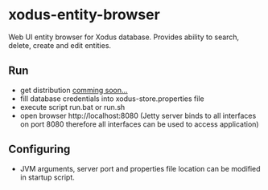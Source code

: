 # xodus-entity-browser
Web UI entity browser for Xodus database. Provides ability to search, delete, create and edit entities.

## Run

* get distribution [comming soon...](https://bintray.com/lehvolk/maven)
* fill database credentials into xodus-store.properties file
* execute script run.bat or run.sh
* open browser http://localhost:8080 (Jetty server binds to all interfaces on port 8080 therefore all interfaces can be
        used to access application)

## Configuring
* JVM arguments, server port and properties file location can be modified in startup script.





